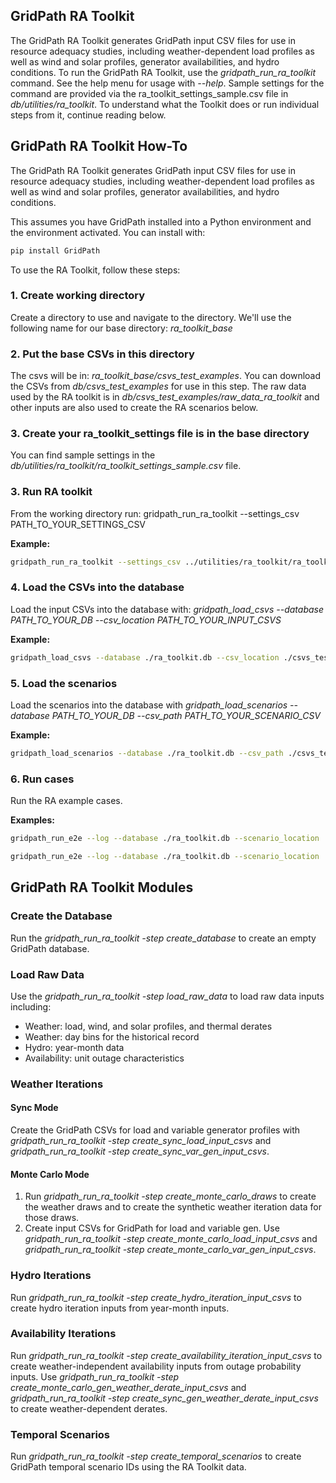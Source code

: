 ## GridPath RA Toolkit

The GridPath RA Toolkit generates GridPath input CSV files for use in
resource adequacy studies, including weather-dependent load profiles as well as 
wind and solar profiles, generator availabilities, and hydro conditions. To run 
the GridPath RA Toolkit, use the *gridpath_run_ra_toolkit* command. See the 
help menu for usage with *--help*. Sample settings for the command are provided 
via the ra_toolkit_settings_sample.csv file in *db/utilities/ra_toolkit*. To 
understand what the Toolkit does or run individual steps from it, continue 
reading below. 

## GridPath RA Toolkit How-To

The GridPath RA Toolkit generates GridPath input CSV files for use in
resource adequacy studies, including weather-dependent load profiles as well as 
wind and solar profiles, generator availabilities, and hydro conditions.

This assumes you have GridPath installed into a Python environment and the 
environment activated. You can install with:

```bash
pip install GridPath
```

To use the RA Toolkit, follow these steps:

### 1. Create working directory
Create a directory to use and navigate to the directory. We'll use the 
following name for our base directory: *ra_toolkit_base*

### 2. Put the base CSVs in this directory
The csvs will be in: *ra_toolkit_base/csvs_test_examples*. You can download the 
CSVs from *db/csvs_test_examples* for use in this step. The raw data used by 
the RA toolkit is in *db/csvs_test_examples/raw_data_ra_toolkit* and other 
inputs are also used to create the RA scenarios below.

### 3. Create your ra_toolkit_settings file is in the base directory
You can find sample settings in the 
*db/utilities/ra_toolkit/ra_toolkit_settings_sample.csv*  file.

### 3. Run RA toolkit

From the working directory run:
gridpath_run_ra_toolkit --settings_csv PATH_TO_YOUR_SETTINGS_CSV

**Example:**
```bash
gridpath_run_ra_toolkit --settings_csv ../utilities/ra_toolkit/ra_toolkit_settings_sample.csv
```

### 4. Load the CSVs into the database
Load the input CSVs into the database with:
*gridpath_load_csvs --database PATH_TO_YOUR_DB --csv_location PATH_TO_YOUR_INPUT_CSVS*

**Example:**
```bash
gridpath_load_csvs --database ./ra_toolkit.db --csv_location ./csvs_test_examples
```

### 5. Load the scenarios
Load the scenarios into the database with *gridpath_load_scenarios --database PATH_TO_YOUR_DB --csv_path PATH_TO_YOUR_SCENARIO_CSV*

**Example:**
```bash
gridpath_load_scenarios --database ./ra_toolkit.db --csv_path ./csvs_test_examples/scenarios.csv
```

### 6. Run cases
Run the RA example cases.

**Examples:**
```bash
gridpath_run_e2e --log --database ./ra_toolkit.db --scenario_location ./Simulations --results_export_rule USE --n_parallel_get_inputs 2 --n_parallel_solve 2 --scenario ra_toolkit_monte_carlo
```
```bash
gridpath_run_e2e --log --database ./ra_toolkit.db --scenario_location ./Simulations --results_export_rule USE --n_parallel_get_inputs 2 --n_parallel_solve 2 --scenario ra_toolkit_sync
```

## GridPath RA Toolkit Modules

### Create the Database

Run the *gridpath_run_ra_toolkit -step create_database* to create an empty GridPath database.

### Load Raw Data

Use the *gridpath_run_ra_toolkit -step load_raw_data* to load raw 
data inputs including:
   * Weather: load, wind, and solar profiles, and thermal derates
   * Weather: day bins for the historical record
   * Hydro: year-month data
   * Availability: unit outage characteristics

### Weather Iterations

#### Sync Mode

Create the GridPath CSVs for load and variable generator profiles with
*gridpath_run_ra_toolkit -step create_sync_load_input_csvs* and *gridpath_run_ra_toolkit -step create_sync_var_gen_input_csvs*.

#### Monte Carlo Mode

1. Run *gridpath_run_ra_toolkit -step create_monte_carlo_draws* to create the weather draws and to create the synthetic weather iteration data for those draws. 
2. Create input CSVs for GridPath for load and variable gen. Use 
*gridpath_run_ra_toolkit -step create_monte_carlo_load_input_csvs* and 
   *gridpath_run_ra_toolkit -step create_monte_carlo_var_gen_input_csvs*.


### Hydro Iterations
Run *gridpath_run_ra_toolkit -step create_hydro_iteration_input_csvs* to create hydro iteration inputs from year-month inputs.

### Availability Iterations

Run *gridpath_run_ra_toolkit -step create_availability_iteration_input_csvs* to create 
weather-independent availability inputs from outage probability inputs. Use 
*gridpath_run_ra_toolkit -step 
create_monte_carlo_gen_weather_derate_input_csvs* and *gridpath_run_ra_toolkit -step create_sync_gen_weather_derate_input_csvs* to create weather-dependent 
derates.

### Temporal Scenarios

Run *gridpath_run_ra_toolkit -step create_temporal_scenarios* to create GridPath temporal scenario IDs using the RA Toolkit data.
